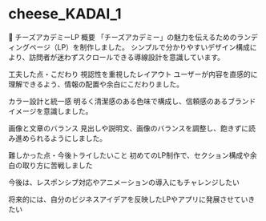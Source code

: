 # cheese_KADAI_1

🧀 チーズアカデミーLP
概要
「チーズアカデミー」の魅力を伝えるためのランディングページ（LP）を制作しました。
シンプルで分かりやすいデザイン構成により、訪問者が迷わずスクロールできる導線設計を意識しています。

工夫した点・こだわり
視認性を重視したレイアウト
ユーザーが内容を直感的に理解できるよう、情報の配置や余白にこだわりました。

カラー設計と統一感
明るく清潔感のある色味で構成し、信頼感のあるブランドイメージを意識しました。

画像と文章のバランス
見出しや説明文、画像のバランスを調整し、飽きずに読み進められるようにしました。

難しかった点・今後トライしたいこと
初めてのLP制作で、セクション構成や余白の取り方に苦戦しました

今後は、レスポンシブ対応やアニメーションの導入にもチャレンジしたい

将来的には、自分のビジネスアイデアを反映したLPやアプリに発展させていきたい
